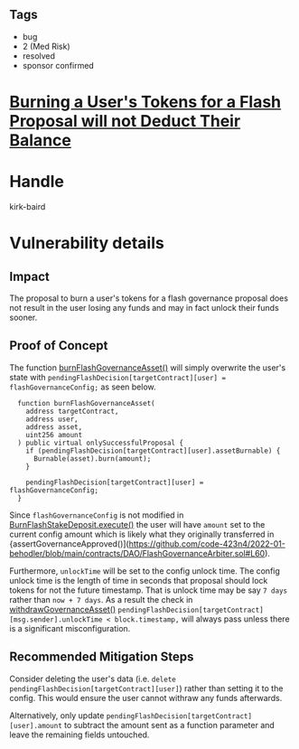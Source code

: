 ## Tags

- bug
- 2 (Med Risk)
- resolved
- sponsor confirmed

# [Burning a User's Tokens for a Flash Proposal will not Deduct Their Balance](https://github.com/code-423n4/2022-01-behodler-findings/issues/157) 

# Handle

kirk-baird


# Vulnerability details

## Impact

The proposal to burn a user's tokens for a flash governance proposal does not result in the user losing any funds and may in fact unlock their funds sooner.

## Proof of Concept

The function [burnFlashGovernanceAsset()](https://github.com/code-423n4/2022-01-behodler/blob/main/contracts/DAO/FlashGovernanceArbiter.sol#L124)  will simply overwrite the user's state with `pendingFlashDecision[targetContract][user] = flashGovernanceConfig;` as seen below.

```
  function burnFlashGovernanceAsset(
    address targetContract,
    address user,
    address asset,
    uint256 amount
  ) public virtual onlySuccessfulProposal {
    if (pendingFlashDecision[targetContract][user].assetBurnable) {
      Burnable(asset).burn(amount);
    }

    pendingFlashDecision[targetContract][user] = flashGovernanceConfig;
  }
```

Since `flashGovernanceConfig` is not modified in [BurnFlashStakeDeposit.execute()](https://github.com/code-423n4/2022-01-behodler/blob/main/contracts/DAO/Proposals/BurnFlashStakeDeposit.sol#L39) the user will have `amount` set to the current config amount which is likely what they originally transferred in {assertGovernanceApproved()](https://github.com/code-423n4/2022-01-behodler/blob/main/contracts/DAO/FlashGovernanceArbiter.sol#L60). 

Furthermore, `unlockTime` will be set to the config unlock time.  The config unlock time is the length of time in seconds that proposal should lock tokens for not the future timestamp. That is unlock time may be say `7 days` rather than `now + 7 days`. As a result the check in [withdrawGovernanceAsset()](https://github.com/code-423n4/2022-01-behodler/blob/main/contracts/DAO/FlashGovernanceArbiter.sol#L146)  `pendingFlashDecision[targetContract][msg.sender].unlockTime < block.timestamp,` will always pass unless there is a significant misconfiguration.

## Recommended Mitigation Steps

Consider deleting the user's data (i.e. `delete pendingFlashDecision[targetContract][user]`) rather than setting it to the config. This would ensure the user cannot withraw any funds afterwards.

Alternatively, only update `pendingFlashDecision[targetContract][user].amount` to subtract the amount sent as a function parameter and leave the remaining fields untouched.

